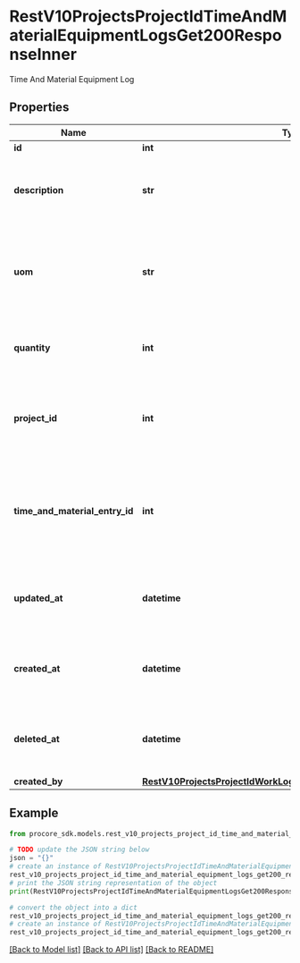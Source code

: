 # RestV10ProjectsProjectIdTimeAndMaterialEquipmentLogsGet200ResponseInner

Time And Material Equipment Log

## Properties

Name | Type | Description | Notes
------------ | ------------- | ------------- | -------------
**id** | **int** | ID | [optional] 
**description** | **str** | Discription of Time And Material Equipment Log | [optional] 
**uom** | **str** | Unit of measure for associate Time And Material Equipment Log | [optional] 
**quantity** | **int** | Number of Time And Material Equipment Log used | [optional] 
**project_id** | **int** | ID of the project the Time And Material Equipment Log was logged on | [optional] 
**time_and_material_entry_id** | **int** | Time And Material Entry ID the Time And Material Equipment Log is associated with | [optional] 
**updated_at** | **datetime** | Date the Time And Material Equipment Log was updated | [optional] 
**created_at** | **datetime** | Date the Time And Material Equipment Log was created | [optional] 
**deleted_at** | **datetime** | Date the Time And Material Equipment Log was deleted | [optional] 
**created_by** | [**RestV10ProjectsProjectIdWorkLogsGet200ResponseInnerCreatedBy**](RestV10ProjectsProjectIdWorkLogsGet200ResponseInnerCreatedBy.md) |  | [optional] 

## Example

```python
from procore_sdk.models.rest_v10_projects_project_id_time_and_material_equipment_logs_get200_response_inner import RestV10ProjectsProjectIdTimeAndMaterialEquipmentLogsGet200ResponseInner

# TODO update the JSON string below
json = "{}"
# create an instance of RestV10ProjectsProjectIdTimeAndMaterialEquipmentLogsGet200ResponseInner from a JSON string
rest_v10_projects_project_id_time_and_material_equipment_logs_get200_response_inner_instance = RestV10ProjectsProjectIdTimeAndMaterialEquipmentLogsGet200ResponseInner.from_json(json)
# print the JSON string representation of the object
print(RestV10ProjectsProjectIdTimeAndMaterialEquipmentLogsGet200ResponseInner.to_json())

# convert the object into a dict
rest_v10_projects_project_id_time_and_material_equipment_logs_get200_response_inner_dict = rest_v10_projects_project_id_time_and_material_equipment_logs_get200_response_inner_instance.to_dict()
# create an instance of RestV10ProjectsProjectIdTimeAndMaterialEquipmentLogsGet200ResponseInner from a dict
rest_v10_projects_project_id_time_and_material_equipment_logs_get200_response_inner_from_dict = RestV10ProjectsProjectIdTimeAndMaterialEquipmentLogsGet200ResponseInner.from_dict(rest_v10_projects_project_id_time_and_material_equipment_logs_get200_response_inner_dict)
```
[[Back to Model list]](../README.md#documentation-for-models) [[Back to API list]](../README.md#documentation-for-api-endpoints) [[Back to README]](../README.md)


